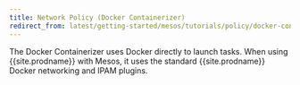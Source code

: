 ```yaml
---
title: Network Policy (Docker Containerizer)
redirect_from: latest/getting-started/mesos/tutorials/policy/docker-containerizer
---
```


The Docker Containerizer uses Docker directly to launch tasks.
When using {{site.prodname}} with Mesos, it uses the standard {{site.prodname}} Docker networking
and IPAM plugins.


